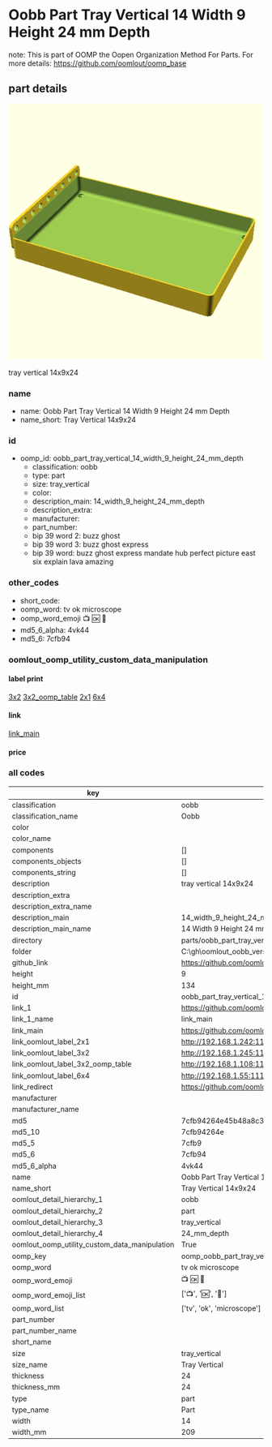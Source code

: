 # Oobb Part Tray Vertical 14 Width 9 Height 24 mm Depth  

note: This is part of OOMP the Oopen Organization Method For Parts. For more details: https://github.com/oomlout/oomp_base

##  part details
  

[![](3dpr.png)](3dpr.png)

tray vertical 14x9x24



### name
* name: Oobb Part Tray Vertical 14 Width 9 Height 24 mm Depth
* name_short: Tray Vertical 14x9x24 
### id
* oomp_id: oobb_part_tray_vertical_14_width_9_height_24_mm_depth
  * classification: oobb
  * type: part
  * size: tray_vertical
  * color: 
  * description_main: 14_width_9_height_24_mm_depth
  * description_extra: 
  * manufacturer: 
  * part_number: 
  * bip 39 word 2: buzz ghost
  * bip 39 word 3: buzz ghost express
  * bip 39 word: buzz ghost express mandate hub perfect picture east six explain lava amazing

### other_codes
* short_code: 
* oomp_word: tv ok microscope
* oomp_word_emoji :tv: :ok: :microscope:
* md5_6_alpha: 4vk44
* md5_6: 7cfb94






### oomlout_oomp_utility_custom_data_manipulation
#### label print
[3x2](http://192.168.1.245:1112/?label=oomp%204vk44)
[3x2_oomp_table](http://192.168.1.108:1112/?label=oomp%204vk44)
[2x1](http://192.168.1.242:1112/?label=oomp%204vk44)
[6x4](http://192.168.1.55:1112/?label=oomp%204vk44)    

#### link

[link_main](https://github.com/oomlout/oomlout_oobb_version_4_generated_parts/tree/main/navigation_oomp/oobb/part/tray_vertical/14_width_9_height_24_mm_depth/part)                              

#### price







### all codes 
| key | value |  
| --- | --- |  
| classification | oobb |  
| classification_name | Oobb |  
| color |  |  
| color_name |  |  
| components | [] |  
| components_objects | [] |  
| components_string | [] |  
| description | tray vertical 14x9x24 |  
| description_extra |  |  
| description_extra_name |  |  
| description_main | 14_width_9_height_24_mm_depth |  
| description_main_name | 14 Width 9 Height 24 mm Depth |  
| directory | parts/oobb_part_tray_vertical_14_width_9_height_24_mm_depth |  
| folder | C:\gh\oomlout_oobb_version_4_generated_parts\parts\oobb_part_tray_vertical_14_width_9_height_24_mm_depth |  
| github_link | https://github.com/oomlout/oomlout_oomp_part_src/tree/main/parts/oobb_part_tray_vertical_14_width_9_height_24_mm_depth |  
| height | 9 |  
| height_mm | 134 |  
| id | oobb_part_tray_vertical_14_width_9_height_24_mm_depth |  
| link_1 | https://github.com/oomlout/oomlout_oobb_version_4_generated_parts/tree/main/navigation_oomp/oobb/part/tray_vertical/14_width_9_height_24_mm_depth/part |  
| link_1_name | link_main |  
| link_main | https://github.com/oomlout/oomlout_oobb_version_4_generated_parts/tree/main/navigation_oomp/oobb/part/tray_vertical/14_width_9_height_24_mm_depth/part |  
| link_oomlout_label_2x1 | http://192.168.1.242:1112/?label=oomp%204vk44 |  
| link_oomlout_label_3x2 | http://192.168.1.245:1112/?label=oomp%204vk44 |  
| link_oomlout_label_3x2_oomp_table | http://192.168.1.108:1112/?label=oomp%204vk44 |  
| link_oomlout_label_6x4 | http://192.168.1.55:1112/?label=oomp%204vk44 |  
| link_redirect | https://github.com/oomlout/oomlout_oobb_version_4_generated_parts/tree/main/parts/oobb_tray_vertical_14_09_24 |  
| manufacturer |  |  
| manufacturer_name |  |  
| md5 | 7cfb94264e45b48a8c374870a19860fc |  
| md5_10 | 7cfb94264e |  
| md5_5 | 7cfb9 |  
| md5_6 | 7cfb94 |  
| md5_6_alpha | 4vk44 |  
| name | Oobb Part Tray Vertical 14 Width 9 Height 24 mm Depth |  
| name_short | Tray Vertical 14x9x24  |  
| oomlout_detail_hierarchy_1 | oobb |  
| oomlout_detail_hierarchy_2 | part |  
| oomlout_detail_hierarchy_3 | tray_vertical |  
| oomlout_detail_hierarchy_4 | 24_mm_depth |  
| oomlout_oomp_utility_custom_data_manipulation | True |  
| oomp_key | oomp_oobb_part_tray_vertical_14_width_9_height_24_mm_depth |  
| oomp_word | tv ok microscope |  
| oomp_word_emoji | :tv: :ok: :microscope: |  
| oomp_word_emoji_list | [':tv:', ':ok:', ':microscope:'] |  
| oomp_word_list | ['tv', 'ok', 'microscope'] |  
| part_number |  |  
| part_number_name |  |  
| short_name |  |  
| size | tray_vertical |  
| size_name | Tray Vertical |  
| thickness | 24 |  
| thickness_mm | 24 |  
| type | part |  
| type_name | Part |  
| width | 14 |  
| width_mm | 209 |  
